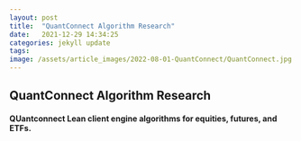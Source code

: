 ```yaml
---
layout: post
title:  "QuantConnect Algorithm Research"
date:   2021-12-29 14:34:25
categories: jekyll update
tags: 
image: /assets/article_images/2022-08-01-QuantConnect/QuantConnect.jpg
---
```

## QuantConnect Algorithm Research

#### QUantconnect Lean client engine algorithms for equities, futures, and ETFs.

